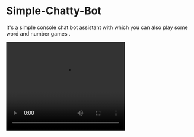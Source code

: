 <html>
  <body>
  <h1>Simple-Chatty-Bot</h1>
<p>It's a simple console chat bot assistant with which you can also play some word and number games .</p>
  <video width="320" height="240" autoplay>
<source src="https://stepik.org/media/attachments/lesson/308735/demonstration.mp4" type="video/mp4">
    </video>
</body>
</html>

